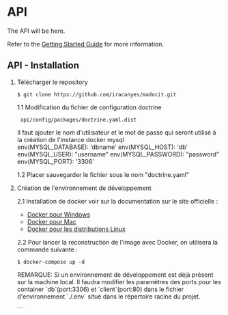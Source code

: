 # API

The API will be here.

Refer to the [Getting Started Guide](https://api-platform.com/docs/distribution) for more information.

## API - Installation

1. Télécharger le repository

   ```
   $ git clone https://github.com/iracanyes/madocit.git
   ```

    1.1 Modification du fichier de configuration doctrine

        api/config/packages/doctrine.yaml.dist

    Il faut ajouter le nom d'utilisateur et le mot de passe qui seront 
    utilisé à la création de l'instance docker mysql    
        env(MYSQL_DATABASE): 'dbname'
        env(MYSQL_HOST): 'db'
        env(MYSQL_USER): "username"
        env(MYSQL_PASSWORD): "password"
        env(MYSQL_PORT): '3306'  
        
     1.2 Placer sauvegarder le fichier sous le nom "doctrine.yaml"
2. Création de l'environnement de développement

   2.1 Installation de docker voir sur la documentation sur le site officielle :
      * [Docker pour Windows](https://docs.docker.com/docker-for-windows/install/ "Installation Docker dans un environnement Windows")
      * [Docker pour Mac](https://docs.docker.com/docker-for-mac/install/ "Installation Docker dans un environnement Mac")
      * [Docker pour les distributions Linux](https://docs.docker.com/v17.09/engine/installation/linux/docker-ce/ubuntu/ "Installation Docker dans un environnement Linux")
   
   2.2 Pour lancer la reconstruction de l'image avec Docker, on utilisera la commande suivante : 
   ```
   $ docker-compose up -d
   ```
   <p class='alert-danger'>
    REMARQUE: Si un environnement de développement est déjà présent sur la machine local. Il faudra modifier les paramètres des ports pour les container `db`(port:3306) et `client`(port:80) dans le fichier d'environnement `./.env` situé dans le répertoire racine du projet.
   </p>
   ```
   
   ```
   
